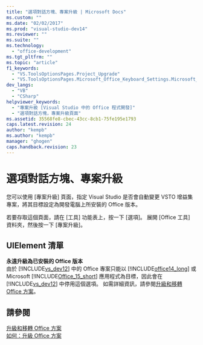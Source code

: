 ```yaml
---
title: "選項對話方塊、專案升級 | Microsoft Docs"
ms.custom: ""
ms.date: "02/02/2017"
ms.prod: "visual-studio-dev14"
ms.reviewer: ""
ms.suite: ""
ms.technology: 
  - "office-development"
ms.tgt_pltfrm: ""
ms.topic: "article"
f1_keywords: 
  - "VS.ToolsOptionsPages.Project_Upgrade"
  - "VS.ToolsOptionsPages.Microsoft_Office_Keyboard_Settings.Microsoft_Office_Upgrade"
dev_langs: 
  - "VB"
  - "CSharp"
helpviewer_keywords: 
  - "專案升級 [Visual Studio 中的 Office 程式開發]"
  - "選項對話方塊，專案升級頁面"
ms.assetid: 35568fe8-cbec-43cc-8cb1-75fe195e1793
caps.latest.revision: 24
author: "kempb"
ms.author: "kempb"
manager: "ghogen"
caps.handback.revision: 23
---
```

# 選項對話方塊、專案升級
  您可以使用 \[專案升級\] 頁面，指定 Visual Studio 是否會自動變更 VSTO 增益集專案，將其目標設定為開發電腦上所安裝的 Office 版本。  
  
 若要存取這個頁面，請在 \[工具\] 功能表上，按一下 \[選項\]。 展開 \[Office 工具\] 資料夾，然後按一下 \[專案升級\]。  
  
## UIElement 清單  
 **永遠升級為已安裝的 Office 版本**  
 由於 [!INCLUDE[vs_dev12](../vsto/includes/vs-dev12-md.md)] 中的 Office 專案只能以 [!INCLUDE[office14_long](../vsto/includes/office14-long-md.md)] 或 Microsoft [!INCLUDE[Office_15_short](../vsto/includes/office-15-short-md.md)] 應用程式為目標，因此會在 [!INCLUDE[vs_dev12](../vsto/includes/vs-dev12-md.md)] 中停用這個選項。 如需詳細資訊，請參閱[升級和移轉 Office 方案](../vsto/upgrading-and-migrating-office-solutions.md)。  
  
## 請參閱  
 [升級和移轉 Office 方案](../vsto/upgrading-and-migrating-office-solutions.md)   
 [如何：升級 Office 方案](http://msdn.microsoft.com/zh-tw/a269e539-b717-4680-a568-2152b070347e)  
  
  